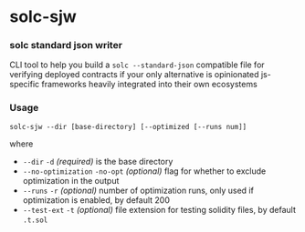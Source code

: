 # solc-sjw
### solc standard json writer

CLI tool to help you build a `solc --standard-json` compatible file for verifying deployed contracts if your only alternative is opinionated js-specific frameworks heavily integrated into their own ecosystems

### Usage
`solc-sjw --dir [base-directory] [--optimized [--runs num]]`

where
* `--dir` `-d` *(required)* is the base directory
* `--no-optimization` `-no-opt` *(optional)* flag for whether to exclude optimization in the output
* `--runs` `-r` *(optional)* number of optimization runs, only used if optimization is enabled, by default 200
* `--test-ext` `-t` *(optional)* file extension for testing solidity files, by default `.t.sol`
